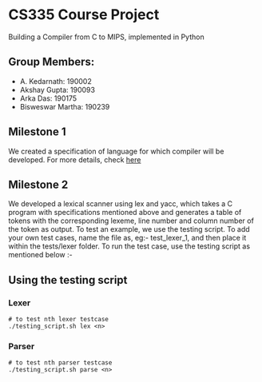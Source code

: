 ﻿# CS335 Course Project

Building a Compiler from C to MIPS, implemented in Python

## Group Members: 
* A. Kedarnath: 190002
* Akshay Gupta: 190093 
* Arka Das: 190175
* Bisweswar Martha: 190239 


## Milestone 1
We created a specification of language for which compiler will be developed. For more details, check [here](./docs/manual.pdf) 

## Milestone 2
We developed a lexical scanner using lex and yacc, which takes a C program with specifications mentioned above and generates a table of tokens with the corresponding lexeme, line number and column number of the token as output. To test an example, we use the testing script. To add your own test cases, name the file as, eg:- test_lexer_1, and then place it within the tests/lexer folder. To run the test case, use the testing script as mentioned below :-

## Using the testing script

### Lexer 
```
# to test nth lexer testcase 
./testing_script.sh lex <n>
```

### Parser
```
# to test nth parser testcase
./testing_script.sh parse <n>
```
